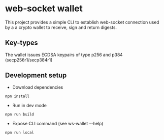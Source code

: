 # web-socket wallet

This project provides a simple CLI to establish web-socket connection used by a a crypto wallet to receive, sign and return digests. 

## Key-types

The wallet issues ECDSA keypairs of type p256 and p384 (secp256r1/secp384r1)

## Development setup
* Download dependencies
```
npm install
```

* Run in dev mode
```
npm run build
```

* Expose CLI command (see ws-wallet --help)
```
npm run local
```
